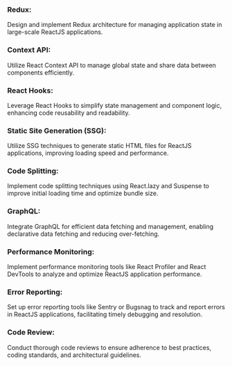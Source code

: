 ### Redux: 

Design and implement Redux architecture for managing application state in large-scale ReactJS applications.

### Context API: 

Utilize React Context API to manage global state and share data between components efficiently.

### React Hooks: 

Leverage React Hooks to simplify state management and component logic, enhancing code reusability and readability.

### Static Site Generation (SSG): 

Utilize SSG techniques to generate static HTML files for ReactJS applications, improving loading speed and performance.

### Code Splitting: 

Implement code splitting techniques using React.lazy and Suspense to improve initial loading time and optimize bundle size.

### GraphQL: 

Integrate GraphQL for efficient data fetching and management, enabling declarative data fetching and reducing over-fetching.

### Performance Monitoring: 
Implement performance monitoring tools like React Profiler and React DevTools to analyze and optimize ReactJS application performance.

### Error Reporting: 

Set up error reporting tools like Sentry or Bugsnag to track and report errors in ReactJS applications, facilitating timely debugging and resolution.

### Code Review: 

Conduct thorough code reviews to ensure adherence to best practices, coding standards, and architectural guidelines.